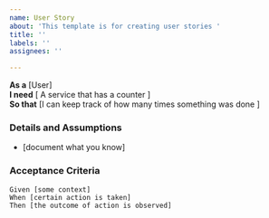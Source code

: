 ```yaml
---
name: User Story
about: 'This template is for creating user stories '
title: ''
labels: ''
assignees: ''

---
```


**As a** [User]  
 **I need** [ A service that has a counter ]  
 **So that** [I can keep track of how many times something was done ]  
   
 ### Details and Assumptions
 * [document what you know]
   
 ### Acceptance Criteria  
   
 ```gherkin
 Given [some context]
 When [certain action is taken]
 Then [the outcome of action is observed]
 ```
